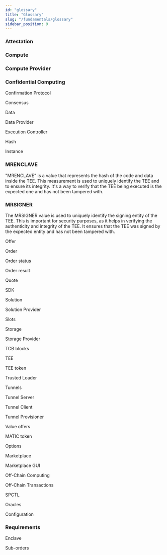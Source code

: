 ```yaml
---
id: "glossary"
title: "Glossary"
slug: "/fundamentals/glossary"
sidebar_position: 9
---
```






### Attestation

### Compute

### Compute Provider

### Confidential Computing

Confirmation Protocol

Consensus

Data

Data Provider

Execution Controller

Hash

Instance

### MRENCLAVE

"MRENCLAVE" is a value that represents the hash of the code and data inside the TEE. This measurement is used to uniquely identify the TEE and to ensure its integrity. It's a way to verify that the TEE being executed is the expected one and has not been tampered with.

### MRSIGNER

The MRSIGNER value is used to uniquely identify the signing entity of the TEE. This is important for security purposes, as it helps in verifying the authenticity and integrity of the TEE. It ensures that the TEE was signed by the expected entity and has not been tampered with.

Offer

Order

Order status

Order result

Quote

SDK

Solution

Solution Provider

Slots

Storage

Storage Provider

TCB blocks

TEE

TEE token

Trusted Loader

Tunnels

Tunnel Server

Tunnel Client

Tunnel Provisioner

Value offers

MATIC token

Options

Marketplace

Marketplace GUI

Off-Chain Computing

Off-Chain Transactions

SPCTL

Oracles

Configuration

### Requirements

Enclave

Sub-orders





